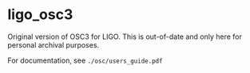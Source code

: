 # ligo_osc3
Original version of OSC3 for LIGO. This is out-of-date and only here for personal archival purposes.

For documentation, see `./osc/users_guide.pdf`

